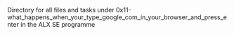 Directory for all files and tasks under 0x11-what_happens_when_your_type_google_com_in_your_browser_and_press_enter in the ALX SE programme
